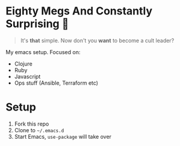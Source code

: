 # Eighty Megs And Constantly Surprising :tophat:

> It's **that** simple. Now don't you **want** to become a cult leader?

My emacs setup. Focused on:

- Clojure
- Ruby
- Javascript
- Ops stuff (Ansible, Terraform etc)

# Setup

1. Fork this repo
2. Clone to `~/.emacs.d`
3. Start Emacs, `use-package` will take over
